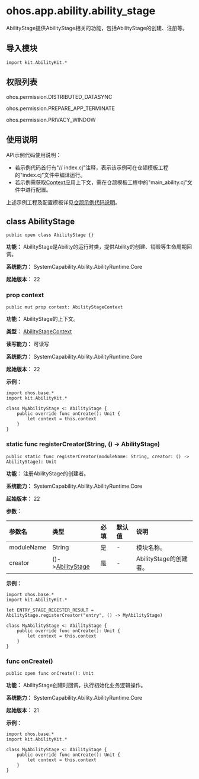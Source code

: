 # ohos.app.ability.ability_stage

AbilityStage提供AbilityStage相关的功能，包括AbilityStage的创建、注册等。

## 导入模块

```cangjie
import kit.AbilityKit.*
```

## 权限列表

ohos.permission.DISTRIBUTED_DATASYNC

ohos.permission.PREPARE_APP_TERMINATE

ohos.permission.PRIVACY_WINDOW

## 使用说明

API示例代码使用说明：

- 若示例代码首行有"// index.cj"注释，表示该示例可在仓颉模板工程的"index.cj"文件中编译运行。
- 若示例需获取[Context](./cj-apis-app-ability-ui_ability.md#class-context)应用上下文，需在仓颉模板工程中的"main_ability.cj"文件中进行配置。

上述示例工程及配置模板详见[仓颉示例代码说明](../../cj-development-intro.md#仓颉示例代码说明)。

## class AbilityStage

```cangjie
public open class AbilityStage {}
```

**功能：** AbilityStage是Ability的运行时类，提供Ability的创建、销毁等生命周期回调。

**系统能力：** SystemCapability.Ability.AbilityRuntime.Core

**起始版本：** 22

### prop context

```cangjie
public mut prop context: AbilityStageContext
```

**功能：** AbilityStage的上下文。

**类型：** [AbilityStageContext](cj-apis-app-ability-ui_ability.md#class-abilitystagecontext)

**读写能力：** 可读写

**系统能力：** SystemCapability.Ability.AbilityRuntime.Core

**起始版本：** 22

**示例：**

<!-- compile -->
```cangjie
import ohos.base.*
import kit.AbilityKit.*

class MyAbilityStage <: AbilityStage {
    public override func onCreate(): Unit {
        let context = this.context
    }
}
```

### static func registerCreator(String, () -> AbilityStage)

```cangjie
public static func registerCreator(moduleName: String, creator: () -> AbilityStage): Unit
```

**功能：** 注册AbilityStage的创建者。

**系统能力：** SystemCapability.Ability.AbilityRuntime.Core

**起始版本：** 22

**参数：**

|参数名|类型|必填|默认值|说明|
|:---|:---|:---|:---|:---|
|moduleName|String|是|-|模块名称。|
|creator|()->[AbilityStage](#class-abilitystage)|是|-|AbilityStage的创建者。|

**示例：**

<!-- compile -->
```cangjie
import ohos.base.*
import kit.AbilityKit.*

let ENTRY_STAGE_REGISTER_RESULT = AbilityStage.registerCreator("entry", () -> MyAbilityStage)

class MyAbilityStage <: AbilityStage {
    public override func onCreate(): Unit {
        let context = this.context
    }
}
```

### func onCreate()

```cangjie
public open func onCreate(): Unit
```

**功能：** AbilityStage创建时回调，执行初始化业务逻辑操作。

**系统能力：** SystemCapability.Ability.AbilityRuntime.Core

**起始版本：** 21

**示例：**

<!-- compile -->
```cangjie
import ohos.base.*
import kit.AbilityKit.*

class MyAbilityStage <: AbilityStage {
    public override func onCreate(): Unit {
        let context = this.context
    }
}
```
